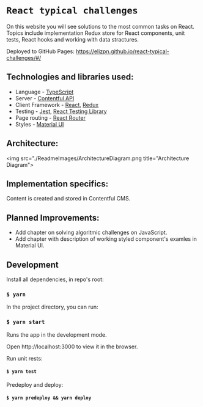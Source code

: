 # `React typical challenges`

On this website you will see solutions to the most common tasks on React. Topics include implementation Redux store for React components, unit tests, React hooks and working with data stractures.

Deployed to GitHub Pages: https://elizpn.github.io/react-typical-challenges/#/


## Technologies and libraries used: 

-  Language - [TypeScript](https://www.typescriptlang.org/)
-  Server - [Contentful API](https://www.contentful.com/)
-  Client Framework - [React](https://reactjs.org), [Redux](https://redux.js.org)
-  Testing - [Jest](https://jestjs.io), [React Testing Library](https://testing-library.com)
-  Page routing - [React Router](https://reactrouter.com/)
-  Styles - [Material UI](https://mui.com/) 

## Architecture: 
<img src="./ReadmeImages/ArchitectureDiagram.png title="Architecture Diagram">
                                                                                                     




## Implementation specifics:
Content is created and stored in Contentful CMS.



## Planned Improvements: 
- Add chapter on solving algoritmic challenges on JavaScript.
- Add chapter with description of working styled component's examles in Material UI.


## Development

Install all dependencies, in repo's root:

### `$ yarn`

In the project directory, you can run:

### `$ yarn start`

Runs the app in the development mode.

Open http://localhost:3000 to view it in the browser.

Run unit rests:

#### `$ yarn test`

Predeploy and deploy:

#### `$ yarn predeploy && yarn deploy`

